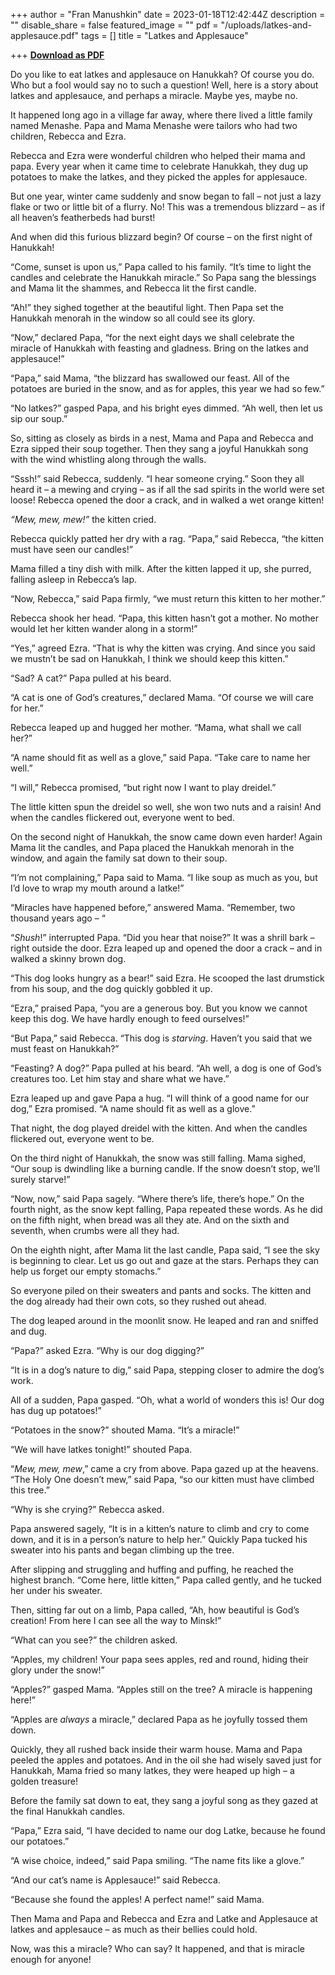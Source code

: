 +++
author = "Fran Manushkin"
date = 2023-01-18T12:42:44Z
description = ""
disable_share = false
featured_image = ""
pdf = "/uploads/latkes-and-applesauce.pdf"
tags = []
title = "Latkes and Applesauce"

+++
[**Download as PDF**](/uploads/latkes-and-applesauce.pdf)

Do you like to eat latkes and applesauce on Hanukkah? Of course you do. Who but a fool would say no to such a question! Well, here is a story about latkes and applesauce, and perhaps a miracle. Maybe yes, maybe no.

It happened long ago in a village far away, where there lived a little family named Menashe. Papa and Mama Menashe were tailors who had two children, Rebecca and Ezra.

Rebecca and Ezra were wonderful children who helped their mama and papa. Every year when it came time to celebrate Hanukkah, they dug up potatoes to make the latkes, and they picked the apples for applesauce.

But one year, winter came suddenly and snow began to fall – not just a lazy flake or two or little bit of a flurry. No! This was a tremendous blizzard – as if all heaven’s featherbeds had burst!

And when did this furious blizzard begin? Of course – on the first night of Hanukkah!

“Come, sunset is upon us,” Papa called to his family. “It’s time to light the candles and celebrate the Hanukkah miracle.” So Papa sang the blessings and Mama lit the shammes, and Rebecca lit the first candle.

“Ah!” they sighed together at the beautiful light. Then Papa set the Hanukkah menorah in the window so all could see its glory.

“Now,” declared Papa, “for the next eight days we shall celebrate the miracle of Hanukkah with feasting and gladness. Bring on the latkes and applesauce!”

“Papa,” said Mama, “the blizzard has swallowed our feast. All of the potatoes are buried in the snow, and as for apples, this year we had so few.”

“No latkes?” gasped Papa, and his bright eyes dimmed. “Ah well, then let us sip our soup.”

So, sitting as closely as birds in a nest, Mama and Papa and Rebecca and Ezra sipped their soup together. Then they sang a joyful Hanukkah song with the wind whistling along through the walls.

“Sssh!” said Rebecca, suddenly. “I hear someone crying.” Soon they all heard it – a mewing and crying – as if all the sad spirits in the world were set loose! Rebecca opened the door a crack, and in walked a wet orange kitten!

_“Mew, mew, mew!”_ the kitten cried.

Rebecca quickly patted her dry with a rag. “Papa,” said Rebecca, “the kitten must have seen our candles!”

Mama filled a tiny dish with milk. After the kitten lapped it up, she purred, falling asleep in Rebecca’s lap.

“Now, Rebecca,” said Papa firmly, “we must return this kitten to her mother.”

Rebecca shook her head. “Papa, this kitten hasn’t got a mother. No mother would let her kitten wander along in a storm!”

“Yes,” agreed Ezra. “That is why the kitten was crying. And since you said we mustn’t be sad on Hanukkah, I think we should keep this kitten.”

“Sad? A cat?” Papa pulled at his beard.

“A cat is one of God’s creatures,” declared Mama. “Of course we will care for her.”

Rebecca leaped up and hugged her mother. “Mama, what shall we call her?”

“A name should fit as well as a glove,” said Papa. “Take care to name her well.”

“I will,” Rebecca promised, “but right now I want to play dreidel.”

The little kitten spun the dreidel so well, she won two nuts and a raisin! And when the candles flickered out, everyone went to bed.

On the second night of Hanukkah, the snow came down even harder! Again Mama lit the candles, and Papa placed the Hanukkah menorah in the window, and again the family sat down to their soup.

“I’m not complaining,” Papa said to Mama. “I like soup as much as you, but I’d love to wrap my mouth around a latke!”

“Miracles have happened before,” answered Mama. “Remember, two thousand years ago – “

“_Shush_!” interrupted Papa. “Did you hear that noise?” It was a shrill bark – right outside the door. Ezra leaped up and opened the door a crack – and in walked a skinny brown dog.

“This dog looks hungry as a bear!” said Ezra. He scooped the last drumstick from his soup, and the dog quickly gobbled it up.

“Ezra,” praised Papa, “you are a generous boy. But you know we cannot keep this dog. We have hardly enough to feed ourselves!”

“But Papa,” said Rebecca. “This dog is _starving_. Haven’t you said that we must feast on Hanukkah?”

“Feasting? A dog?” Papa pulled at his beard. “Ah well, a dog is one of God’s creatures too. Let him stay and share what we have.”

Ezra leaped up and gave Papa a hug. “I will think of a good name for our dog,” Ezra promised. “A name should fit as well as a glove.”

That night, the dog played dreidel with the kitten. And when the candles flickered out, everyone went to be.

On the third night of Hanukkah, the snow was still falling. Mama sighed, “Our soup is dwindling like a burning candle. If the snow doesn’t stop, we’ll surely starve!”

“Now, now,” said Papa sagely. “Where there’s life, there’s hope.” On the fourth night, as the snow kept falling, Papa repeated these words. As he did on the fifth night, when bread was all they ate. And on the sixth and seventh, when crumbs were all they had.

On the eighth night, after Mama lit the last candle, Papa said, “I see the sky is beginning to clear. Let us go out and gaze at the stars. Perhaps they can help us forget our empty stomachs.”

So everyone piled on their sweaters and pants and socks. The kitten and the dog already had their own cots, so they rushed out ahead.

The dog leaped around in the moonlit snow. He leaped and ran and sniffed and dug.

“Papa?” asked Ezra. “Why is our dog digging?”

“It is in a dog’s nature to dig,” said Papa, stepping closer to admire the dog’s work.

All of a sudden, Papa gasped. “Oh, what a world of wonders this is! Our dog has dug up potatoes!”

“Potatoes in the snow?” shouted Mama. “It’s a miracle!”

“We will have latkes tonight!” shouted Papa.

“_Mew, mew, mew_,” came a cry from above. Papa gazed up at the heavens. “The Holy One doesn’t mew,” said Papa, “so our kitten must have climbed this tree.”

“Why is she crying?” Rebecca asked.

Papa answered sagely, “It is in a kitten’s nature to climb and cry to come down, and it is in a person’s nature to help her.” Quickly Papa tucked his sweater into his pants and began climbing up the tree.

After slipping and struggling and huffing and puffing, he reached the highest branch. “Come here, little kitten,” Papa called gently, and he tucked her under his sweater.

Then, sitting far out on a limb, Papa called, “Ah, how beautiful is God’s creation! From here I can see all the way to Minsk!”

“What can you see?” the children asked.

“Apples, my children! Your papa sees apples, red and round, hiding their glory under the snow!”

“Apples?” gasped Mama. “Apples still on the tree? A miracle is happening here!”

“Apples are _always_ a miracle,” declared Papa as he joyfully tossed them down.

Quickly, they all rushed back inside their warm house. Mama and Papa peeled the apples and potatoes. And in the oil she had wisely saved just for Hanukkah, Mama fried so many latkes, they were heaped up high – a golden treasure!

Before the family sat down to eat, they sang a joyful song as they gazed at the final Hanukkah candles.

“Papa,” Ezra said, “I have decided to name our dog Latke, because he found our potatoes.”

“A wise choice, indeed,” said Papa smiling. “The name fits like a glove.”

“And our cat’s name is Applesauce!” said Rebecca.

“Because she found the apples! A perfect name!” said Mama.

Then Mama and Papa and Rebecca and Ezra and Latke and Applesauce at latkes and applesauce – as much as their bellies could hold.

Now, was this a miracle? Who can say? It happened, and that is miracle enough for anyone!